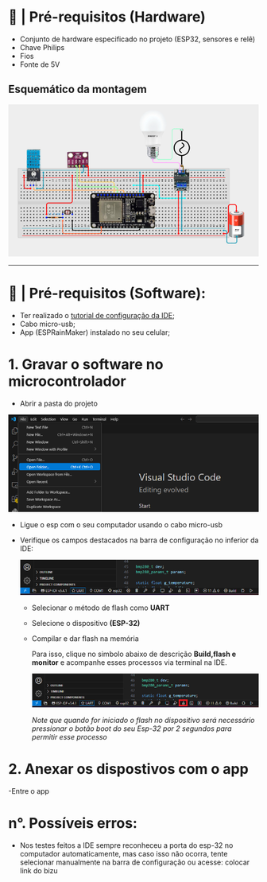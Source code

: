# 🔐 | Pré-requisitos (Hardware)

- Conjunto de hardware especificado no projeto (ESP32, sensores e relê)
- Chave Philips
- Fios
- Fonte de 5V

## Esquemático da montagem 

<p align = center>
  <img src = "img/PROTOTIPO_SIMULADO.png">
</p>

---

# 🔏 | Pré-requisitos (Software):
  
- Ter realizado o [tutorial de configuração da IDE](https://github.com/enzoaccioly1/projeto-integrador-I/blob/main/IDECONFIG.md?plain=1);
- Cabo micro-usb;
- App (ESPRainMaker) instalado no seu celular;

# 1. Gravar o software no microcontrolador

- Abrir a pasta do projeto 

 <p align = center>
  <img src = "img/OPEN_FOLDER.png">
  </p>

- Ligue o esp com o seu computador usando o cabo micro-usb
  
- Verifique os campos destacados na barra de configuração no inferior da IDE:

  <p align = center>
  <img src = "img/BARRA_DE_CONFIGURACAO.png">
  </p>

  - Selecionar o método de flash como **UART**
    
  - Selecione o dispositivo **(ESP-32)**

  - Compilar e dar flash na memória
 
    Para isso, clique no simbolo abaixo de descrição **Build,flash e monitor** e acompanhe esses processos via terminal na IDE.
    
    <p align = center>
    <img src = "img/COMPILEFLASH.png">
    </p>
 
    *Note que quando for iniciado o flash no dispositivo será necessário pressionar o botão boot do seu Esp-32 por 2 segundos para permitir esse processo*
  
# 2. Anexar os dispostivos com o app

  
  -Entre o app


# n°. Possíveis erros:

- Nos testes feitos a IDE sempre reconheceu a porta do esp-32 no computador automaticamente, mas caso isso não ocorra, tente selecionar manualmente na barra de configuração ou acesse: colocar link do bizu





